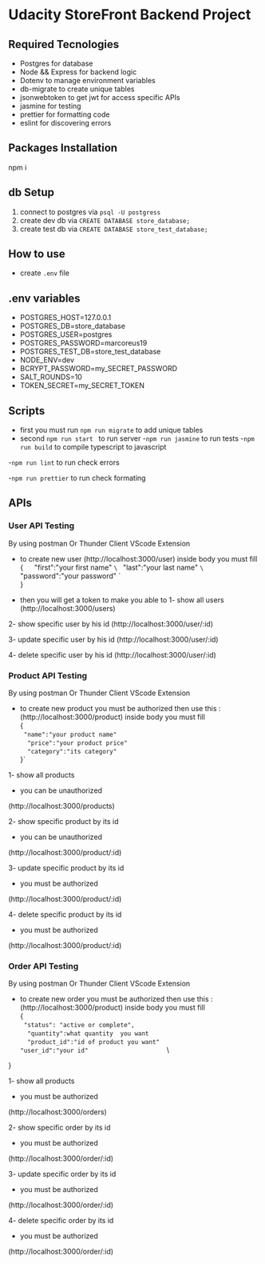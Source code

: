 # Udacity StoreFront Backend Project

## Required Tecnologies
- Postgres for database
- Node && Express for backend logic
- Dotenv to manage environment variables
- db-migrate to create unique tables
- jsonwebtoken to get jwt for access specific APIs
- jasmine for testing
- prettier for formatting code
- eslint for discovering errors


## Packages Installation

npm i


## db Setup

1. connect to postgres via `psql -U postgress`
2. create dev db via `CREATE DATABASE store_database;`
2. create test  db  via `CREATE DATABASE store_test_database;`


## How to use
- create `.env` file

##  .env variables
- POSTGRES_HOST=127.0.0.1
- POSTGRES_DB=store_database
- POSTGRES_USER=postgres
- POSTGRES_PASSWORD=marcoreus19
- POSTGRES_TEST_DB=store_test_database
- NODE_ENV=dev
- BCRYPT_PASSWORD=my_SECRET_PASSWORD
- SALT_ROUNDS=10
- TOKEN_SECRET=my_SECRET_TOKEN


## Scripts
- first you must run 
`npm run migrate` to add unique tables
- second `npm run start ` to run server
-`npm run jasmine` to run tests
-`npm run build` to compile typescript to javascript

-`npm run lint` to run check errors

-`npm run prettier` to run check formating


## APIs
### User API Testing
 By using postman Or Thunder Client VScode Extension 
- to create new user 
(http://localhost:3000/user)
inside body you must fill \
{                                `  `  "first":"your first name"        `\
 `   "last":"your last name"        `\
 `   "password":"your password"     `\
}

- then you will get a token to make you able to 
1- show all users 
(http://localhost:3000/users)

2-  show specific user by his id 
(http://localhost:3000/user/:id)


3-  update specific user by his id 
(http://localhost:3000/user/:id)

4-  delete specific user by his id 
(http://localhost:3000/user/:id)



### Product API Testing
 By using postman Or Thunder Client VScode Extension 
- to create new product you must be authorized 
then use this :
(http://localhost:3000/product)
inside body you must fill \
{                              
  `  "name":"your product name"  `\
 `   "price":"your product price" `\
 `   "category":"its category"    `\
}`

1- show all products 
- you can be unauthorized

(http://localhost:3000/products)

2-  show specific product by its id 
- you can be unauthorized

(http://localhost:3000/product/:id)

3-  update specific product by its id 
- you must be authorized

(http://localhost:3000/product/:id)

4-  delete specific product by its id
- you must be authorized

(http://localhost:3000/product/:id)



### Order API Testing
 By using postman Or Thunder Client VScode Extension 
- to create new order you must be authorized 
then use this :
(http://localhost:3000/product)
inside body you must fill \
{                             
  `  "status": "active or complete",         `\
 `   "quantity":what quantity  you want       `\
 `   "product_id":"id of product you want"     `\
 ` "user_id":"your id"                       `\

}

1- show all products 
- you must be authorized

(http://localhost:3000/orders)

2-  show specific order by its id 
- you must be authorized

(http://localhost:3000/order/:id)

3-  update specific order by its id 
- you must be authorized

(http://localhost:3000/order/:id)

4-  delete specific order by its id
- you must be authorized

(http://localhost:3000/order/:id)
